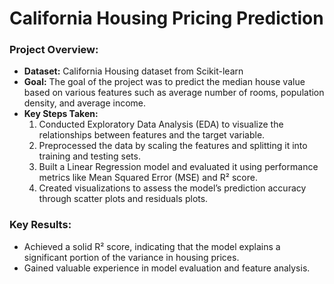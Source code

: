 # California Housing Pricing Prediction

### Project Overview:

- **Dataset:** California Housing dataset from Scikit-learn
- **Goal:** The goal of the project was to predict the median house value based on various features such as average number of rooms, population density, and average income.
- **Key Steps Taken:** 
    1. Conducted Exploratory Data Analysis (EDA) to visualize the relationships between features and the target variable.
    2. Preprocessed the data by scaling the features and splitting it into training and testing sets.
    3. Built a Linear Regression model and evaluated it using performance metrics like Mean Squared Error (MSE) and R² score.
    4. Created visualizations to assess the model’s prediction accuracy through scatter plots and residuals plots.

### Key Results:

- Achieved a solid R² score, indicating that the model explains a significant portion of the variance in housing prices.
- Gained valuable experience in model evaluation and feature analysis.

